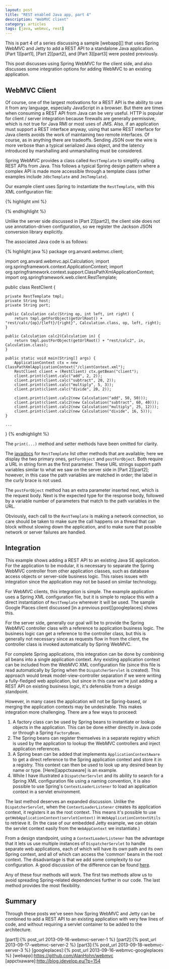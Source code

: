 ```yaml
---
layout: post
title: "REST enabled Java app, part 4"
description: "WebMVC client"
category: articles
tags: [java, webmvc, rest]
---
```


This is part 4 of a series discussing a sample [webapp][] that uses
Spring WebMVC and Jetty to add a REST API to a standalone Java application.
[Part 1][part1], [Part 2][part2], and [Part 3][part3] were posted previously.

This post discusses using Spring WebMVC for the client side, and also
discusses some integration options for adding WebMVC to an existing application.

WebMVC Client
-------------

Of course, one of the largest motivations for a REST API is the ability to use
it from any language, especially JavaScript in a browser. But there are
times when consuming a REST API from Java can be very useful. HTTP is popular
for client / server integration because firewalls are generally permissive,
which is not true for Java RMI or most uses of JMS. Also, if an application
must support a REST interface anyway, using that same REST interface for Java
clients avoids the work of maintaining two remote interfaces. Of course, as in
anything there are tradeoffs. Sending JSON over the wire is more verbose than a
typical serialized Java object, and the latency introduced by marshalling and
unmarshalling must be considered.

Spring WebMVC provides a class called `RestTemplate` to simplify calling REST
APIs from Java. This follows a typical Spring design pattern where a complex
API is made more accessible through a template class (other examples include
`JdbcTemplate` and `JmsTemplate`). 

Our example client uses Spring to instantiate the `RestTemplate`, with this
XML configuration file:

{% highlight xml %}
<?xml version="1.0" encoding="UTF-8"?>
<beans xmlns="http://www.springframework.org/schema/beans"
xmlns:xsi="http://www.w3.org/2001/XMLSchema-instance" 
xsi:schemaLocation="
http://www.springframework.org/schema/beans http://www.springframework.org/schema/beans/spring-beans-3.0.xsd">

  <bean id="restTemplate" 
    class="org.springframework.web.client.RestTemplate">
    <property name="messageConverters">
      <list>
        <bean 
          class="org.springframework.http.converter.json.MappingJacksonHttpMessageConverter"/>
      </list>
    </property>
  </bean>
    
  <bean id="client" class="org.anvard.webmvc.client.RestClient">
    <property name="tmpl" ref="restTemplate"/>
    <property name="host" value="localhost"/>
    <property name="port" value="9999"/>
  </bean>
    
</beans>
{% endhighlight %}

Unlike the server side discussed in [Part 2][part2], the client side does not use
annotation-driven configuration, so we register the Jackson JSON conversion
library explicitly.

The associated Java code is as follows:

{% highlight java %}
package org.anvard.webmvc.client;

import org.anvard.webmvc.api.Calculation;
import org.springframework.context.ApplicationContext;
import org.springframework.context.support.ClassPathXmlApplicationContext;
import org.springframework.web.client.RestTemplate;


public class RestClient {

    private RestTemplate tmpl;
    private String host;
    private String port;

    public Calculation calc(String op, int left, int right) {
        return tmpl.getForObject(getUrlRoot() + "rest/calc/{op}/{left}/{right}", Calculation.class, op, left, right);
    }
    
    public Calculation calc2(Calculation in) {
        return tmpl.postForObject(getUrlRoot() + "rest/calc2", in, Calculation.class);
    }
    
    public static void main(String[] args) {
        ApplicationContext ctx = new ClassPathXmlApplicationContext("/clientContext.xml");
        RestClient client = (RestClient) ctx.getBean("client");
        client.print(client.calc("add", 2, 2));
        client.print(client.calc("subtract", 20, 2));
        client.print(client.calc("multiply", 5, 3));
        client.print(client.calc("divide", 20, 2));

        client.print(client.calc2(new Calculation("add", 50, 50)));
        client.print(client.calc2(new Calculation("subtract", 60, 40)));
        client.print(client.calc2(new Calculation("multiply", 25, 12)));
        client.print(client.calc2(new Calculation("divide", 16, 5)));
    }

    ...

}
{% endhighlight %}

The `print(...)` method and setter methods have been omitted for clarity.

The [javadocs][rtdocs] for `RestTemplate` list other methods that are available;
here we display the two primary ones, `getForObject` and `postForObject`. Both
require a URL in string form as the first parameter. These URL strings support
path variables similar to what we saw on the server side in [Part 2][part2]; however,
in this case the path variables are matched in order; the label in the curly brace
is not used.

The `postForObject` method has an extra parameter inserted next, which is the
request body. Next is the expected type for the response body, followed by a
variable number of parameters that match to the path variables in the URL.

Obviously, each call to the `RestTemplate` is making a network connection, so care
should be taken to make sure the call happens on a thread that can block without
slowing down the application, and to make sure that possible network or server
failures are handled.

Integration
-----------

This example shows adding a REST API to an existing Java SE application. For
the application to be modular, it is necessary to separate the Spring WebMVC
controller from other application classes, such as database access objects or
server-side business logic. This raises issues with integration since the
application may not be based on similar technology. 

For WebMVC clients, this integration is simple. The example application uses
a Spring XML configuration file, but it is simple to replace this with a 
direct instantiation of `RestTemplate` wherever it will be used. The sample
Google Places client discussed [in a previous post][googleplaces] shows this.

For the server side, generally our goal will be to provide the Spring WebMVC
controller class with a reference to application business logic. The business
logic can get a reference to the controller class, but this is generally not
necessary since as requests flow in from the client, the controller class is
invoked automatically by Spring WebMVC.

For complete Spring applications, this integration can be done by combining
all beans into a single application context.  Any existing application context
can be included from the WebMVC XML configuration file (since this file is read
automatically by Spring when the `DispatcherServlet` is created). This approach
would break model-view-controller separation if we were writing a fully-fledged
web application, but since in this case we're just adding a REST API on
existing business logic, it's defensible from a design standpoint.

However, in many cases the application will not be Spring-based, or merging the
application contexts may be undesirable. This makes integration more
challenging. There are a few ways to proceed: 

1. A factory class can be used by Spring beans to instantiate or lookup objects
   in the application. This can be done either directly in Java code or through
   a Spring `FactoryBean`.
2. The Spring beans can register themselves in a separate registry which is
   used by the application to lookup the WebMVC controllers and inject
   application references.
3. A Spring bean can be added that implements `ApplicationContextAware` to get
   a direct reference to the Spring application context and store it in a
   registry. This context can then be used to look up any desired bean by name or
   type. [Here][appctxaware] is an example.
4. While I have illustrated a `DispatcherServlet` and its ability to search for
   a Spring XML configuration file using a naming convention, it is also
   possible to use Spring's `ContextLoaderListener` to load an application context
   in a servlet environment. 

The last method deserves an expanded discussion. Unlike the
`DispatcherServlet`, when the `ContextLoaderListener` creates its application
context, it registers it as the root context. This means it's possible to use
`getWebApplicationContext(servletContext)` in `WebApplicationContextUtils` to
retrieve it. (In the case of our embedded Jetty example, we can obtain the
servlet context easily from the `WebAppContext` we instantiate.) 

From a design standpoint, using a `ContextLoaderListener` has the advantage
that it lets us use multiple instances of `DispatcherServlet` to handle
separate web applications, each of which will have its own path and its own
Spring context, and all of which can access the 'common' beans in the root
context. The disadvantage is that we add some complexity to our configuration.
A good discussion of the difference can be found
[here](http://stackoverflow.com/questions/9016122/contextloaderlistener-or-not).

Any of these four methods will work. The first two methods allow us to avoid
spreading Spring-related dependencies further in our code. The last method
provides the most flexibility.

Summary
-------
Through these posts we've seen how Spring WebMVC and Jetty can be combined to
add a REST API to an existing application with very few lines of code, and
without requiring a servlet container to be added to the architecture.

[rtdocs]:http://docs.spring.io/spring/docs/3.0.x/javadoc-api/org/springframework/web/client/RestTemplate.html
[part1]:{% post_url 2013-09-16-webmvc-server-1 %}
[part2]:{% post_url 2013-09-17-webmvc-server-2 %}
[part3]:{% post_url 2013-09-18-webmvc-server-3 %}
[googleplaces]:{% post_url 2013-09-16-webmvc-googleplaces %}
[webapp]:https://github.com/AlanHohn/webmvc
[appctxaware]:http://blog.jdevelop.eu/?p=154


